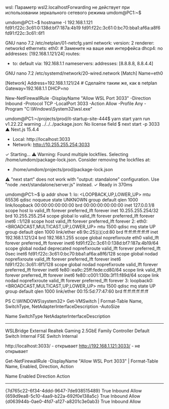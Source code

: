 wsl: Параметр wsl2.localhostForwarding не действует при использовании зеркального сетевого режима
umdom@PC1:~$

umdom@PC1:~$ hostname -I
192.168.1.121 fd91:f22c:3c61:0:138d:bf7:187a:4b19 fd91:f22c:3c61:0:bc70:bba1:af6a:a8f6 fd91:f22c:3c61::6f1

GNU nano 7.2                                   /etc/netplan/01-netcfg.yaml                                            network:
version: 2
renderer: networkd
ethernets:
eth0:  # Замените на ваше имя интерфейса
dhcp4: no
addresses: [192.168.1.121/24]
routes:
- to: default
via: 192.168.1.1
nameservers:
addresses: [8.8.8.8, 8.8.4.4]


GNU nano 7.2                              /etc/systemd/network/20-wired.network                                       [Match]
Name=eth0

[Network]
Address=192.168.1.121/24  # Сделайте таким же, как в netplan
Gateway=192.168.1.1
DHCP=no


New-NetFirewallRule -DisplayName "Allow WSL Port 3033" -Direction Inbound -Protocol TCP -LocalPort 3033 -Action Allow -Profile Any -Program "C:\Windows\System32\wsl.exe"


umdom@PC1:~/projects/prod/it-startup-site-444$ yarn start
yarn run v1.22.22
warning ../../../package.json: No license field
$ next start -p 3033
▲ Next.js 15.4.4
- Local:        http://localhost:3033
- Network:      http://10.255.255.254:3033

✓ Starting...
⚠ Warning: Found multiple lockfiles. Selecting /home/umdom/package-lock.json.
Consider removing the lockfiles at:
* /home/umdom/projects/prod/package-lock.json

⚠ "next start" does not work with "output: standalone" configuration. Use "node .next/standalone/server.js" instead.
✓ Ready in 370ms



umdom@PC1:~$ ip addr show
1: lo: <LOOPBACK,UP,LOWER_UP> mtu 65536 qdisc noqueue state UNKNOWN group default qlen 1000
link/loopback 00:00:00:00:00:00 brd 00:00:00:00:00:00
inet 127.0.0.1/8 scope host lo
valid_lft forever preferred_lft forever
inet 10.255.255.254/32 brd 10.255.255.254 scope global lo
valid_lft forever preferred_lft forever
inet6 ::1/128 scope host
valid_lft forever preferred_lft forever
2: eth0: <BROADCAST,MULTICAST,UP,LOWER_UP> mtu 1500 qdisc mq state UP group default qlen 1000
link/ether e8:9c:25:de:cd:80 brd ff:ff:ff:ff:ff:ff
inet 192.168.1.121/24 brd 192.168.1.255 scope global noprefixroute eth0
valid_lft forever preferred_lft forever
inet6 fd91:f22c:3c61:0:138d:bf7:187a:4b19/64 scope global nodad deprecated noprefixroute
valid_lft forever preferred_lft 0sec
inet6 fd91:f22c:3c61:0:bc70:bba1:af6a:a8f6/128 scope global nodad noprefixroute
valid_lft forever preferred_lft forever
inet6 fd91:f22c:3c61::6f1/128 scope global nodad noprefixroute
valid_lft forever preferred_lft forever
inet6 fe80::ea9c:25ff:fede:cd80/64 scope link
valid_lft forever preferred_lft forever
inet6 fe80::c001:130b:3f11:f89d/64 scope link nodad noprefixroute
valid_lft forever preferred_lft forever
3: loopback0: <BROADCAST,MULTICAST,UP,LOWER_UP> mtu 1500 qdisc mq state UP group default qlen 1000
link/ether 00:15:5d:77:47:60 brd ff:ff:ff:ff:ff:ff

PS C:\WINDOWS\system32> Get-VMSwitch | Format-Table Name, SwitchType, NetAdapterInterfaceDescription -AutoSize

Name           SwitchType NetAdapterInterfaceDescription
----           ---------- ------------------------------
WSLBridge        External Realtek Gaming 2.5GbE Family Controller
Default Switch   Internal
FSE Switch       Internal


http://localhost:3033/ - открывает
http://192.168.1.121:3033/ - не открывает

Get-NetFirewallRule -DisplayName "Allow WSL Port 3033" | Format-Table Name, Enabled, Direction, Action

Name                                   Enabled Direction Action
----                                   ------- --------- ------
{7d765c22-6f34-4ddd-9647-7de938515489}    True   Inbound  Allow
{659d9ea8-5c10-4aa9-b22a-692f0e138a5c}    True   Inbound  Allow
{d063944b-0ae0-4fd7-a127-a8201c3e0ab3}    True   Inbound  Allow